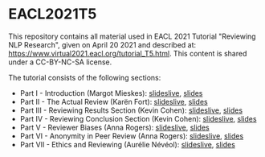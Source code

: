 # EACL2021T5

This repository contains all material used in EACL 2021 Tutorial "Reviewing NLP Research", given on April 20 2021 and described at: https://www.virtual2021.eacl.org/tutorial_T5.html. This content is shared under a CC-BY-NC-SA license.

The tutorial consists of the following sections:

 * Part I - Introduction (Margot Mieskes): [slideslive](https://slideslive.com/38955743), [slides]()
 * Part II - The Actual Review (Karën Fort): [slideslive](https://slideslive.com/38955744), [slides]()
 * Part III - Reviewing Results Section (Kevin Cohen): [slideslive](https://slideslive.com/38955745), [slides]()
 * Part IV - Reviewing Conclusion Section (Kevin Cohen): [slideslive](https://slideslive.com/38955752/), [slides]()
 * Part V - Reviewer Biases (Anna Rogers): [slideslive](https://slideslive.com/38955745), [slides](./EACL_2021_pt5_biases.pdf)
 * Part VI - Anonymity in Peer Review (Anna Rogers): [slideslive](https://slideslive.com/38955746), [slides](./EACL_2021_pt6_anonymity.pdf)
 * Part VII - Ethics and Reviewing (Aurélie Névéol): [slideslive](https://slideslive.com/38955747), [slides]()

